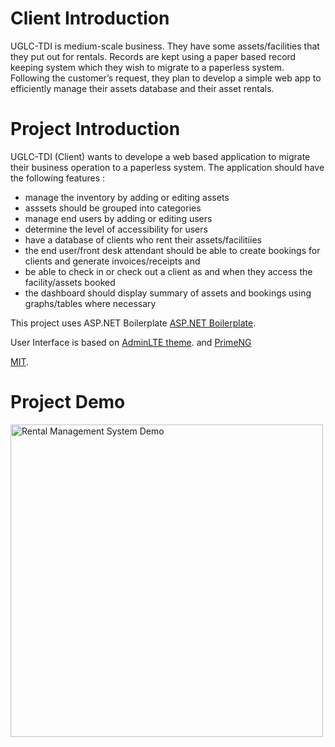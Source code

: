 
<h1>Client Introduction</h1>
<p>
UGLC-TDI is medium-scale business. They have some assets/facilities that they put out for rentals. Records are kept using a paper based record keeping system which they wish to migrate to a paperless system. Following the customer’s request, they plan to develop a simple web app to efficiently manage their assets database and their asset rentals.
</p>
<h1>Project Introduction</h1>
<p>
UGLC-TDI (Client) wants to develope a web based application to migrate their business operation to a paperless system. The application should have the following features :
<ul>
    <li>
        manage the inventory by adding or editing assets
    </li>
    <li>
        asssets should be grouped into categories
    </li>
    <li>
        manage end users by adding or editing users
    </li>
    <li>
        determine the level of accessibility for users
    </li>
    <li>
        have a database of clients who rent their assets/facilitiies
    </li>
    <li>
        the end user/front desk attendant should be able to create bookings for clients and generate invoices/receipts and
    </li>
    <li>
         be able to check in or check out a client as and when they access the facility/assets booked
    </li>
    <li>
        the dashboard should display summary of assets and bookings using graphs/tables where necessary
    </li>
</ul>
</p>


This project uses ASP.NET Boilerplate [ASP.NET Boilerplate](https://aspnetboilerplate.com/Pages/Documents). 

User Interface is based on [AdminLTE theme](https://github.com/ColorlibHQ/AdminLTE). 
and [PrimeNG](https://primefaces.org/primeng/showcase/#/)
 

[MIT](LICENSE).

<h1>Project Demo</h1>
<img src="Animation.gif" alt="Rental Management System Demo" title="Rental Management System Demo" width="500"/>
